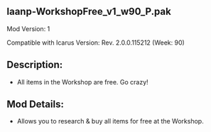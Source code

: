 laanp-WorkshopFree_v1_w90_P.pak
----------------------------------------------------------------------
Mod Version: 1

Compatible with Icarus Version: Rev. 2.0.0.115212 (Week: 90)

## Description:
- All items in the Workshop are free. Go crazy!

## Mod Details:
- Allows you to research & buy all items for free at the Workshop.














